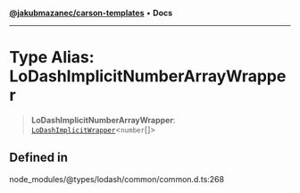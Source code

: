 [**@jakubmazanec/carson-templates**](../../../README.md) • **Docs**

---

# Type Alias: LoDashImplicitNumberArrayWrapper

> **LoDashImplicitNumberArrayWrapper**:
> [`LoDashImplicitWrapper`](../interfaces/LoDashImplicitWrapper.md)\<`number`[]\>

## Defined in

node_modules/@types/lodash/common/common.d.ts:268
